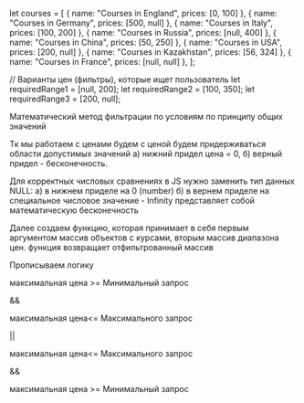 let courses = [
{ name: "Courses in England", prices: [0, 100] },
{ name: "Courses in Germany", prices: [500, null] },
{ name: "Courses in Italy", prices: [100, 200] },
{ name: "Courses in Russia", prices: [null, 400] },
{ name: "Courses in China", prices: [50, 250] },
{ name: "Courses in USA", prices: [200, null] },
{ name: "Courses in Kazakhstan", prices: [56, 324] },
{ name: "Courses in France", prices: [null, null] },
];

// Варианты цен (фильтры), которые ищет пользователь
let requiredRange1 = [null, 200];
let requiredRange2 = [100, 350];
let requiredRange3 = [200, null];

Математический метод фильтрации по условиям по принципу общих значений

Тк мы работаем с ценами будем с ценой будем придерживаться области допустимых значений
а) нижний придел цена = 0,
б) верный придел - бесконечность.

Для корректных числовых сравнениях в JS нужно заменить тип данных NULL:
а) в нижнем приделе на 0 (number)
б) в вернем приделе на специальное числовое значение - Infinity представляет собой математическую бесконечность

Далее создаем функцию, которая принимает в себя первым аргументом массив объектов с курсами, вторым массив диапазона цен.
функция возвращает отфильтрованный массив


Прописываем логику

максимальная цена >= Минимальный запрос

&&

максимальная цена<= Максимального запрос

||

максимальная цена<= Максимального запрос

&&

максимальная цена  >=  Минимальный запрос